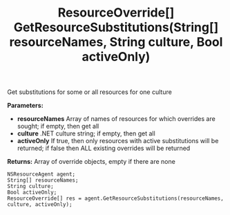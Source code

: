 ﻿---
uid: crmscript_ref_NSResourceAgent_GetResourceSubstitutions
title: ResourceOverride[] GetResourceSubstitutions(String[] resourceNames, String culture, Bool activeOnly)
intellisense: NSResourceAgent.GetResourceSubstitutions
keywords: NSResourceAgent, GetResourceSubstitutions
so.topic: reference
---

Get substitutions for some or all resources for one culture

**Parameters:**
 - **resourceNames** Array of names of resources for which overrides are sought; if empty, then get all
 - **culture** .NET culture string; if empty, then get all
 - **activeOnly** If true, then only resources with active substitutions will be returned; if false then ALL existing overrides will be returned

**Returns:** Array of override objects, empty if there are none

```crmscript
NSResourceAgent agent;
String[] resourceNames;
String culture;
Bool activeOnly;
ResourceOverride[] res = agent.GetResourceSubstitutions(resourceNames, culture, activeOnly);
```

